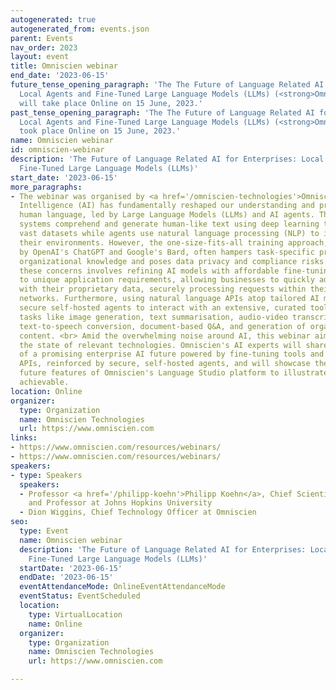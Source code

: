 ```yaml
---
autogenerated: true
autogenerated_from: events.json
parent: Events
nav_order: 2023
layout: event
title: Omniscien webinar
end_date: '2023-06-15'
future_tense_opening_paragraph: 'The The Future of Language Related AI for Enterprises:
  Local Agents and Fine-Tuned Large Language Models (LLMs) (<strong>Omniscien webinar</strong>)
  will take place Online on 15 June, 2023.'
past_tense_opening_paragraph: 'The The Future of Language Related AI for Enterprises:
  Local Agents and Fine-Tuned Large Language Models (LLMs) (<strong>Omniscien webinar</strong>)
  took place Online on 15 June, 2023.'
name: Omniscien webinar
id: omniscien-webinar
description: 'The Future of Language Related AI for Enterprises: Local Agents and
  Fine-Tuned Large Language Models (LLMs)'
start_date: '2023-06-15'
more_paragraphs:
- The webinar was organised by <a href='/omniscien-technologies'>Omniscien</a>. <br>Artificial
  Intelligence (AI) has fundamentally reshaped our understanding and processing of
  human language, led by Large Language Models (LLMs) and AI agents. These powerful
  systems comprehend and generate human-like text using deep learning techniques and
  vast datasets while agents use natural language processing (NLP) to interact with
  their environments. However, the one-size-fits-all training approach, as evidenced
  by OpenAI's ChatGPT and Google's Bard, often hampers task-specific proficiency and
  organizational knowledge and poses data privacy and compliance risks. <br> Addressing
  these concerns involves refining AI models with affordable fine-tuning tools tailored
  to unique application requirements, allowing businesses to quickly adapt AI models
  with their proprietary data, securely processing requests within their corporate
  networks. Furthermore, using natural language APIs atop tailored AI models can enable
  secure self-hosted agents to interact with an extensive, curated toolkit, performing
  tasks like image generation, text summarisation, audio-video transcription and analysis,
  text-to-speech conversion, document-based Q&A, and generation of organization-specific
  content. <br> Amid the overwhelming noise around AI, this webinar aims to clarify
  the state of relevant technologies. Omniscien's AI experts will share their vision
  of a promising enterprise AI future powered by fine-tuning tools and natural Language
  APIs, reinforced by secure, self-hosted agents, and will showcase the existing and
  future features of Omniscien's Language Studio platform to illustrate what is already
  achievable.
location: Online
organizer:
  type: Organization
  name: Omniscien Technologies
  url: https://www.omniscien.com
links:
- https://www.omniscien.com/resources/webinars/
- https://www.omniscien.com/resources/webinars/
speakers:
- type: Speakers
  speakers:
  - Professor <a href='/philipp-koehn'>Philipp Koehn</a>, Chief Scientist at Omniscien
    and Professor at Johns Hopkins University
  - Dion Wiggins, Chief Technology Officer at Omniscien
seo:
  type: Event
  name: Omniscien webinar
  description: 'The Future of Language Related AI for Enterprises: Local Agents and
    Fine-Tuned Large Language Models (LLMs)'
  startDate: '2023-06-15'
  endDate: '2023-06-15'
  eventAttendanceMode: OnlineEventAttendanceMode
  eventStatus: EventScheduled
  location:
    type: VirtualLocation
    name: Online
  organizer:
    type: Organization
    name: Omniscien Technologies
    url: https://www.omniscien.com

---
```


